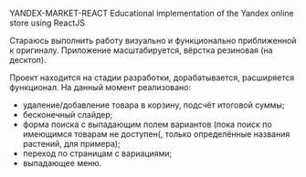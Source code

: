 YANDEX-MARKET-REACT
Educational implementation of the Yandex online store using ReactJS

Стараюсь выполнить работу визуально и функционально приближенной к оригиналу. Приложение масштабируется, вёрстка резиновая (на десктоп).

Проект находится на стадии разработки, дорабатывается, расширяется функционал. На данный момент реализовано:

- удаление/добавление товара в корзину, подсчёт итоговой суммы;
- бесконечный слайдер;
- форма поиска с выпадающим полем вариантов (пока поиск по имеющимся товарам не доступен(, только определённые названия растений, для примера);
- переход по страницам с вариациями;
- выпадающее меню.